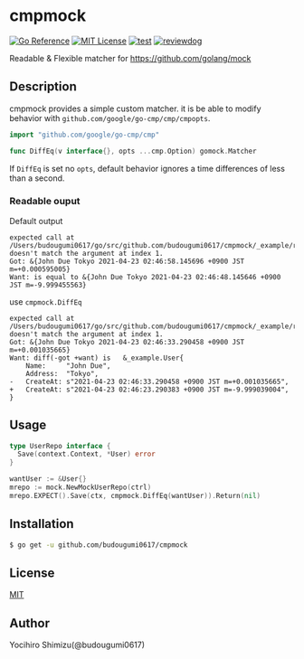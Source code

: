 # cmpmock

[![Go Reference](https://pkg.go.dev/badge/github.com/budougumi0617/cmpmock.svg)](https://pkg.go.dev/github.com/budougumi0617/cmpmock)
[![MIT License](http://img.shields.io/badge/license-MIT-blue.svg?style=flat-square)](LICENSE)
[![test](https://github.com/budougumi0617/cmpmock/workflows/test/badge.svg)](https://github.com/budougumi0617/cmpmock/actions?query=workflow%3Atest)
[![reviewdog](https://github.com/budougumi0617/cmpmock/workflows/reviewdog/badge.svg)](https://github.com/budougumi0617/cmpmock/actions?query=workflow%3Areviewdog)

Readable & Flexible matcher for https://github.com/golang/mock

## Description
cmpmock provides a simple custom matcher. it is be able to modify behavior with `github.com/google/go-cmp/cmp/cmpopts`.

```go
import "github.com/google/go-cmp/cmp"

func DiffEq(v interface{}, opts ...cmp.Option) gomock.Matcher
```

If `DiffEq` is set no `opts`, default behavior ignores a time differences of less than a second.


### Readable ouput

Default output
```
expected call at /Users/budougumi0617/go/src/github.com/budougumi0617/cmpmock/_example/repo_test.go:26 doesn't match the argument at index 1.
Got: &{John Due Tokyo 2021-04-23 02:46:58.145696 +0900 JST m=+0.000595005}
Want: is equal to &{John Due Tokyo 2021-04-23 02:46:48.145646 +0900 JST m=-9.999455563}
```

use `cmpmock.DiffEq`
```
expected call at /Users/budougumi0617/go/src/github.com/budougumi0617/cmpmock/_example/repo_test.go:27 doesn't match the argument at index 1.
Got: &{John Due Tokyo 2021-04-23 02:46:33.290458 +0900 JST m=+0.001035665}
Want: diff(-got +want) is   &_example.User{
 	Name:     "John Due",
 	Address:  "Tokyo",
- 	CreateAt: s"2021-04-23 02:46:33.290458 +0900 JST m=+0.001035665",
+ 	CreateAt: s"2021-04-23 02:46:23.290383 +0900 JST m=-9.999039004",
}
```

## Usage

```go
type UserRepo interface {
  Save(context.Context, *User) error
}

wantUser := &User{}
mrepo := mock.NewMockUserRepo(ctrl)
mrepo.EXPECT().Save(ctx, cmpmock.DiffEq(wantUser)).Return(nil)
```

## Installation

```bash
$ go get -u github.com/budougumi0617/cmpmock
```

## License

[MIT](./LICENSE)

## Author
Yocihiro Shimizu(@budougumi0617)